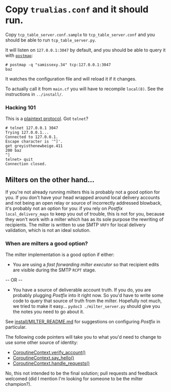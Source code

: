 # Copy `trualias.conf` and it should run.

Copy `tcp_table_server.conf.sample` to `tcp_table_server.conf` and you should be able to run `tcp_table_server.py`.

It will listen on `127.0.0.1:3047` by default, and you should be able to query it with [`postmap`](http://www.postfix.org/postmap.1.html):

```
# postmap -q "samissexy.34" tcp:127.0.0.1:3047
baz
```

It watches the configuration file and will reload it if it changes.

To actually call it from `main.cf` you will have to recompile `local(8)`. See the instructions in `../install/`.

### Hacking 101

This is a [plaintext protocol](http://www.postfix.org/tcp_table.5.html). Got `telnet`?

```
# telnet 127.0.0.1 3047
Trying 127.0.0.1...
Connected to 127.0.0.1.
Escape character is '^]'.
get greyisthenewbeige.411
200 baz
^]
telnet> quit
Connection closed.
```

## Milters on the other hand...

If you're not already running milters this is probably not a good option for you. If you don't have your head
wrapped around local delivery accounts and not being an open relay or source of incorrectly addressed blowback,
it's probably not an option for you: if you rely on _Postfix_ `local_delivery_maps` to keep you out of trouble,
this is not for you, because they won't work with a milter which has as its sole purpose the rewriting of
recipients. The milter is written to use SMTP `VRFY` for local delivery validation, which is not an ideal
solution.

### When are milters a good option?

The milter implementation is a good option if either:

* You are using a _fast forwarding milter executor_ so that recipient edits are visible during the SMTP `RCPT` stage.

-- OR --

* You have a source of deliverable account truth. If you do, you are probably plugging _Postfix_ into it right now. So you'd have to write some code to query that source of truth from the milter. Hopefully not much, we tried to make it easy... `pydoc3 ./milter_server.py` should give you the notes you need to go about it.

See [install/MILTER_README.md](https://github.com/m3047/trualias/blob/master/install/MILTER_README.md) for
suggestions on configuring _Postfix_ in particular.

The following code pointers will take you to what you'd need to change to use some other source of identity:

* [CoroutineContext.verify_account()](https://github.com/m3047/trualias/blob/8c332475cd15cc09a9640462b667dafa95538634/python/milter_server.py#L151)
* [CoroutineContext.say_hello()](https://github.com/m3047/trualias/blob/8c332475cd15cc09a9640462b667dafa95538634/python/milter_server.py#L173)
* [CoroutineContext.handle_requests()](https://github.com/m3047/trualias/blob/8c332475cd15cc09a9640462b667dafa95538634/python/milter_server.py#L181)

No, this not intended to be the final solution; pull requests and feedback welcomed (did I mention I'm looking
for someone to be the milter champion?).




